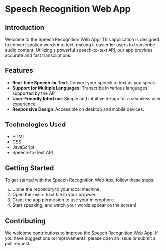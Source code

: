 # Speech Recognition Web App

## Introduction
Welcome to the Speech Recognition Web App! This application is designed to convert spoken words into text, making it easier for users to transcribe audio content. Utilizing a powerful speech-to-text API, our app provides accurate and fast transcriptions.

## Features
- **Real-time Speech-to-Text**: Convert your speech to text as you speak.
- **Support for Multiple Languages**: Transcribe in various languages supported by the API.
- **User-Friendly Interface**: Simple and intuitive design for a seamless user experience.
- **Responsive Design**: Accessible on desktop and mobile devices.

## Technologies Used
- HTML
- CSS
- JavaScript
- Speech-to-Text API

## Getting Started
To get started with the Speech Recognition Web App, follow these steps:
1. Clone the repository to your local machine.
2. Open the `index.html` file in your browser.
3. Grant the app permission to use your microphone.
4. Start speaking, and watch your words appear on the screen!

## Contributing
We welcome contributions to improve the Speech Recognition Web App. If you have suggestions or improvements, please open an issue or submit a pull request.



